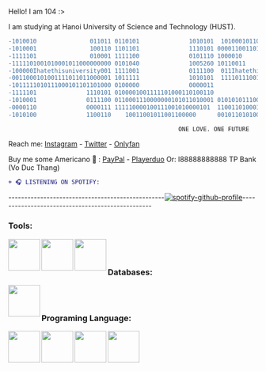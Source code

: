 Hello! I am 104 :>

I am studying at Hanoi University of Science and Technology (HUST). 

 ```diff
-1010010               011011 0110101              1010101  101000101100000010001011101 0001000111010001111100
-1010001               100110 1101101              1110101 0000110011011110011010101101 1001000111100000011010
-1111101               010001 1111100              0101110 1000010                             10100111
-1111101001010001011000000000 0101040              1005260 10110011                            11010111
-100000Ihatethisuniversity001 1111001              0111100  011Ihatethisuniversity010          11001000
-0011000101001111011011000001 1011111              1010101  11110111001100101110011010         11100111
-1011111010111000101101101000 0100000              0000011                     0111101         01100100
-1111101              1110101 0100001001111101000110100110                    00101001         01000010
-1010001              0111100 0110001110000000101011010001 01010101110000000001101000          00000101
-0000110              0000111 111110000100111001010000101  110011010001010001010011            00101011
-1010100              1100110    10011001011001100000      001011010100110000110               10110010
```                              
                                                    ONE LOVE. ONE FUTURE
Reach me: [Instagram](https://iplogger.org/2N02u7) - [Twitter](https://iplogger.org/2NQ2u7) - [Onlyfan](https://user-images.githubusercontent.com/104601534/175476193-c6a1efcd-73f6-4305-b8d6-053599cdc9b1.jpg)


Buy me some Americano 🤤 : [PayPal](https://www.paypal.com/paypalme/104wonohfor) - [Playerduo](https://playerduo.com/18tuoimatem)
Or: l88888888888 TP Bank (Vo Duc Thang)

```diff
+ ️🎧 LISTENING ON SPOTIFY️:
``` 

-------------------------------------------------[![spotify-github-profile](https://spotify-github-profile.vercel.app/api/view?uid=31orsm4voxb6nasyw57fulqpzmsq&cover_image=true&theme=default)](https://spotify-github-profile.vercel.app/api/view?uid=31orsm4voxb6nasyw57fulqpzmsq&redirect=true)-------------------------------------------------

### Tools:
<img align='left' height="64" width="64" src="https://cdn.cdnlogo.com/logos/s/43/sublime-text.svg" />
<img align='left' height="64" width="64" src="https://cdn.cdnlogo.com/logos/v/82/visual-studio-code.svg" />
<img align='left' height="64" width="64" src="https://user-images.githubusercontent.com/104601534/175475552-b9a6c4be-3ab0-4d1f-af77-65f8f978fe9a.png" />
<br>
<br>

### Databases:
<img align='left' height="64" width="64" src="https://cdn.cdnlogo.com/logos/m/10/mysql.svg" />
<br>
<br>

### Programing Language:
<img align='left' height="64" width="64" src="https://user-images.githubusercontent.com/104601534/175476462-80064cac-1e1f-4a60-92c0-c498cac8f807.png" />
<img align='left' height="64" width="64" src="https://cdn.cdnlogo.com/logos/p/3/python.svg" />
<img align='left' height="64" width="64" src="https://cdn.cdnlogo.com/logos/j/44/javascript.svg" />
<img align='left' height="64" width="64" src="https://user-images.githubusercontent.com/104601534/175475860-a3da0982-6775-457d-9043-b1c06c80e78c.png" />

